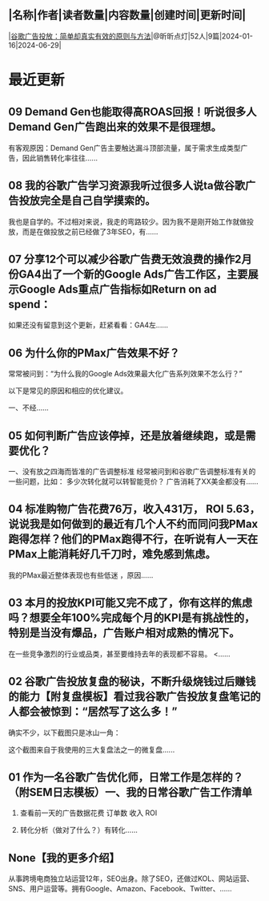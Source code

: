 |名称|作者|读者数量|内容数量|创建时间|更新时间|
---
|[谷歌广告投放：简单却真实有效的原则与方法](https://xiaobot.net/p/google-ads?refer=0b133df9-27dc-423b-8101-639049001c13)|@昕昕点灯|52人|9篇|2024-01-16|2024-06-29|

# 最近更新
## 09 Demand Gen也能取得高ROAS回报！听说很多人Demand Gen广告跑出来的效果不是很理想。

有客观原因：Demand&nbsp;Gen广告主要触达漏斗顶部流量，属于需求生成类型广告，因此销售转化率往往......
## 08 我的谷歌广告学习资源我听过很多人说ta做谷歌广告投放完全是自己自学摸索的。

我也是自学的。不过相对来说，我走的弯路较少。因为我不是刚开始工作就做投放，而是在做投放之前已经做了3年SEO，有......
## 07 分享12个可以减少谷歌广告费无效浪费的操作2月份GA4出了一个新的Google Ads广告工作区，主要展示Google Ads重点广告指标如Return on ad spend：
如果还没有留意到这个更新，赶紧看看：GA4左......
## 06 为什么你的PMax广告效果不好？
常常被问到：“为什么我的Google&nbsp;Ads效果最大化广告系列效果不怎么行？”

以下是常见的原因和相应的优化建议。

一、不经......
## 05 如何判断广告应该停掉，还是放着继续跑，或是需要优化？
一、没有放之四海而皆准的广告调整标准
经常被问到和谷歌广告调整标准有关的一些问题，比如：
多少次转化就可以转智能竞价？
广告消耗了XX美金都没有......
## 04 标准购物广告花费76万，收入431万， ROI 5.63，说说我是如何做到的最近有几个人不约而同问我PMax跑得怎样？他们的PMax跑得不行，在听说有人一天在PMax上能消耗好几千刀时，难免感到焦虑。

我的PMax最近整体表现也有些低迷 ，原因......
## 03 本月的投放KPI可能又完不成了，你有这样的焦虑吗？想要全年100%完成每个月的KPI是有挑战性的，特别是当没有爆品，广告账户相对成熟的情况下。

在一些竞争激烈的行业或品类，甚至要维持去年的表现都不容易。
<......
## 02 谷歌广告投放复盘的秘诀，不断升级烧钱过后赚钱的能力【附复盘模板】看过我谷歌广告投放复盘笔记的人都会被惊到：“居然写了这么多！”

确实不少，以下截图只是冰山一角：

这个截图来自于我使用的三大复盘法之一的微复盘......
## 01 作为一名谷歌广告优化师，日常工作是怎样的？（附SEM日志模板）一、我的日常谷歌广告工作清单
1. 查看前一天的广告数据花费
订单数
收入
ROI

2. 转化分析（做对了什么？）有转化......
## None【我的更多介绍】
从事跨境电商独立站运营12年，SEO出身。除了SEO，还做过KOL、网站运营、SNS、用户运营等。拥有Google、Amazon、Facebook、Twitter、......

